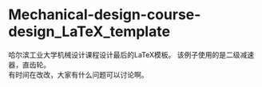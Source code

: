 # Mechanical-design-course-design_LaTeX_template
哈尔滨工业大学机械设计课程设计最后的LaTeX模板。
该例子使用的是二级减速器，直齿轮。  
有时间在改改，大家有什么问题可以讨论啊。
